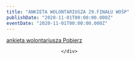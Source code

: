 ```yaml
---
title: "ANKIETA WOLONTARIUSZA 29.FINAŁU WOŚP"
publishDate: "2020-11-01T00:00:00.000Z"
eventDate: "2020-11-01T00:00:00.000Z"
---
```


<div class="entry-content">
							
							
<div class="wp-block-file"><a href="http://mgok-zawichost.pl/wp-content/uploads/2020/11/ankieta-wolontariusza-29-finalu-1.pdf">ankieta wolontariusza </a><a href="http://mgok-zawichost.pl/wp-content/uploads/2020/11/ankieta-wolontariusza-29-finalu-1.pdf" class="wp-block-file__button" download="">Pobierz</a></div>



<p></p>
						
						</div>
